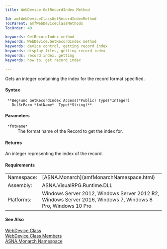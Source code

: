 ```yaml
---
title: WebDevice.GetRecordIndex Method

Id: amfWebDeviceClassGetRecordIndexMethod
TocParent: amfWebDeviceClassMethods
TocOrder: 40

keywords: GetRecordIndex method
keywords: WebDevice.GetRecordIndex method
keywords: device control, getting record index
keywords: display files, getting record index
keywords: record index, getting
keywords: how to, get record index

---
```


Gets an integer containing the index for the record format specified.

#### Syntax
<pre class="prettyprint"><code class="avr"> **BegFunc GetRecordIndex Access(*Public) Type(*Integer)
   DclSrParm *fmtName*  Type(*String)**       </code></pre>

#### Parameters
<dl>
        <dt>
          <code> *fmtName* </code>
        </dt>
        <dd>The format name of the Record to get the index
        for.</dd>
</dl>  

<!--mine -->

#### Returns
An integer representing the index of the record.
<!-- -->

#### Requirements
<table class="dttable" cellspacing="0" cellpadding="4" width="60%">
           <colgroup>
            <col width="15%" style="font-weight:bold" />
            <col width="85%" />
          </colgroup>
          <tr>
            <td>Namespace:</td>
            <td>[ASNA.Monarch](amfMonarchNamespace.html)</td>
          </tr>
          <tr>
            <td>Assembly:</td>
            <td>ASNA.VisualRPG.Runtime.DLL</td>
          </tr>
         <tr>
            <td>Platforms:</td>
            <td> Windows Server 2012, Windows Server 2012 R2, Windows Server 2016,  Windows 7, Windows 8 Pro, Windows 10 Pro</td>
         </tr>
</table>

#### See Also
[WebDevice Class](amfWebDeviceClass.html) <br /> [ WebDevice Class Members](amfWebDeviceClassMembers.html) <br /> [ASNA.Monarch Namespace](amfMonarchNamespace.html) 
